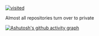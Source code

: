 [![visited](https://hits.seeyoufarm.com/api/count/incr/badge.svg?url=https%3A%2F%2Fgithub.com%2Fholabee&count_bg=%23B30303&title_bg=%23555555&icon=aiqfome.svg&icon_color=%23E7E7E7&title=Visited&edge_flat=false)](https://hits.seeyoufarm.com) <br>

Almost all repositories turn over to private


<!--
**holabee/holabee** is a ✨ _special_ ✨ repository because its `README.md` (this file) appears on your GitHub profile.

Here are some ideas to get you started:

- 🔭 I’m currently working on ...
- 🌱 I’m currently learning ...
- 👯 I’m looking to collaborate on ...
- 🤔 I’m looking for help with ...
- 💬 Ask me about ...
- 📫 How to reach me: ...
- 😄 Pronouns: ...
- ⚡ Fun fact: ... 💬

## 🔧 Technologies & Tools

## The most used progamming languages
[![Top Langs](https://github-readme-stats.vercel.app/api/top-langs/?username=holabee&layout=compact)](https://github.com/anuraghazra/github-readme-stats)


## Activity Graph 
-->


[![Ashutosh's github activity graph](https://activity-graph.herokuapp.com/graph?username=holabee&theme=xcode)](https://github.com/holabee/github-readme-activity-graph)

